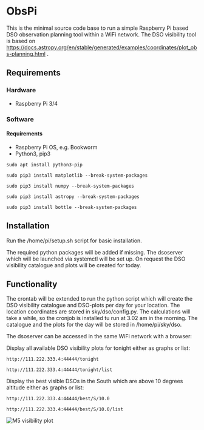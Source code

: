 # ObsPi
This is the minimal source code base to run a simple Raspberry Pi based DSO observation planning tool within a WiFi network. The DSO visibility tool is based on https://docs.astropy.org/en/stable/generated/examples/coordinates/plot_obs-planning.html .

## Requirements
### Hardware
- Raspberry Pi 3/4

### Software
#### Requirements
- Raspberry Pi OS, e.g. Bookworm
- Python3, pip3

```sudo apt install python3-pip```

```sudo pip3 install matplotlib --break-system-packages```

```sudo pip3 install numpy --break-system-packages```

```sudo pip3 install astropy --break-system-packages```

```sudo pip3 install bottle --break-system-packages```


## Installation
Run the /home/pi/setup.sh script for basic installation.

The required python packages will be added if missing.
The dsoserver which will be launched via systemctl will be set up.
On request the DSO visibility catalogue and plots will be created for today.

## Functionality
The crontab will be extended to run the python script which will create the DSO visibility catalogue and DSO-plots per day for your location. The location coordinates are stored in sky/dso/config.py.
The calculations will take a while, so the cronjob is installed tu run at 3.02 am in the morning. The catalogue and the plots for the day will be stored in /home/pi/sky/dso.

The dsoserver can be accessed in the same WiFi network with a browser:

Display all available DSO visibility plots for tonight either as graphs or list:

```http://111.222.333.4:44444/tonight```

```http://111.222.333.4:44444/tonight/list```

Display the best visible DSOs in the South which are above 10 degrees altitude either as graphs or list:

```http://111.222.333.4:44444/best/S/10.0```

```http://111.222.333.4:44444/best/S/10.0/list```

![M5 visibility plot](https://github.com/yetanothergithubaccount/ObsPi/blob/master/sky/dso/DSO_M5_16.06.2024.png)

